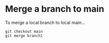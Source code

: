 # Merge a branch to main

To merge a local branch to local main...

	git checkout main
	git merge branch1


